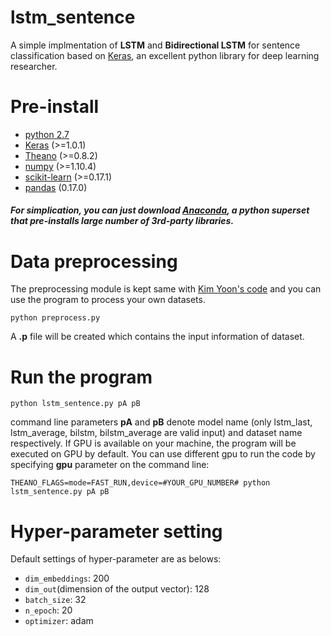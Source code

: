 # lstm_sentence
A simple implmentation of **LSTM** and **Bidirectional LSTM** for sentence classification based on [Keras](https://keras.io/), an excellent python library for deep learning researcher. 

# Pre-install
* [python 2.7](https://www.python.org/downloads/)
* [Keras](https://keras.io/) (>=1.0.1)
* [Theano](http://deeplearning.net/software/theano/) (>=0.8.2)
* [numpy](http://www.numpy.org/) (>=1.10.4)
* [scikit-learn](http://scikit-learn.org/stable/) (>=0.17.1)
* [pandas](http://pandas.pydata.org/) (0.17.0)

##### For simplication, you can just download [Anaconda](https://www.continuum.io/), a python superset that pre-installs large number of 3rd-party libraries.

# Data preprocessing
The preprocessing module is kept same with [Kim Yoon's code](https://github.com/yoonkim/CNN_sentence/blob/master/process_data.py) and you can use the program to process your own datasets.
    
    python preprocess.py

A **.p** file will be created which contains the input information of dataset. 

# Run the program
    python lstm_sentence.py pA pB
command line parameters **pA** and **pB** denote model name (only lstm_last, lstm_average, bilstm, bilstm_average are valid input) and dataset name respectively. If GPU is available on your machine, the program will be executed on GPU by default. You can use different gpu to run the code by specifying **gpu** parameter on the command line:

    THEANO_FLAGS=mode=FAST_RUN,device=#YOUR_GPU_NUMBER# python lstm_sentence.py pA pB

# Hyper-parameter setting
Default settings of hyper-parameter are as belows:
* `dim_embeddings`: 200
* `dim_out`(dimension of the output vector): 128
* `batch_size`: 32
* `n_epoch`: 20
* `optimizer`: adam
